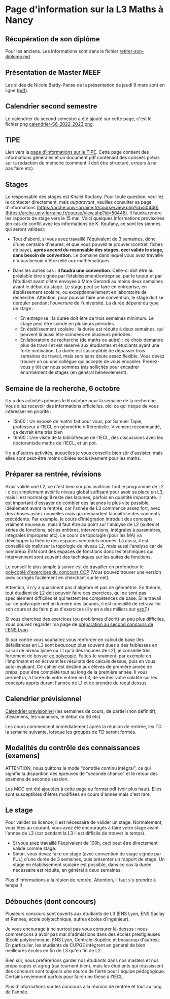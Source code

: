 Page d'information sur la L3 Maths à Nancy
==========================================

Récupération de son diplôme
---
Pour les anciens. Les informations sont dans le fichier [retirer-son-diplome.md](retirer-son-diplome.md)

Présentation de Master MEEF
------
Les slides de Nicole Bardy-Panse de la présentation de jeudi 9 mars sont en ligne ([pdf](Master-MEEF-LE-L3.pdf)).


Calendrier second semestre
------

Le calendrier du second semestre a été ajouté sur cette page, c'est le fichier png [calendrier-S6-2022-2023.png](calendrier-S6-2022-2023.png).


TIPE
----

Lien vers la [page d'informations sur le TIPE](TIPE.md).
Cette page contient des informations générales et un document pdf contenant des conseils précis sur la rédaction du mémoire (comment il doit être structuré, erreurs à ne pas faire etc).

Stages
------

Le responsable des stages est Khalid Koufany. Pour toute question, veuillez le contacter directement, mais *auparavant*, veuillez consulter sa page d'informations [https://arche.univ-lorraine.fr/course/view.php?id=50446](https://arche.univ-lorraine.fr/course/view.php?id=50446). Il faudra rendre les rapports de stage vers le 15 mai.
Voici quelques informations provisoires (en cas de conflit avec les informations de K. Koufany, ce sont les siennes qui seront valides):

- Tout d'abord, si vous avez travaillé l'équivalent de 3 semaines, donc d'une centaine d'heures, et que vous pouvez le prouver (contrat, fiches de paye), **après accord du resonsable des stages, ceci valide le stage, sans besoin de convention**. Le domaine dans lequel vous avez travaillé n'a pas besoin d'être relié aux mathématiques.

- Dans les autres cas : **il faudra une convention**. Celle-ci doit être au préalable être signée par l’établissement/entreprise, par le tuteur et par l’étudiant avant d’être envoyée à Mme Gerondi au moins deux semaines avant le début du stage. Le stage peut se faire en entreprise, en établissement scolaire, ou exceptionnellement en laboratoire de recherche. Attention, pour pouvoir faire une convention, le stage doit se dérouler pendant l'ouverture de l'université. La durée dépend du type de stage :
   - En entreprise : la durée doit être de trois semaines minimum. Le stage peut être scindé en plusieurs périodes.
   - En établissement scolaire : la durée est réduite à deux semaines, qui peuvent là aussi être scindées en plusieurs périodes.
   - En laboratoire de recherche (de maths ou autre) : ce choix demande plus de travail et est réservé aux étudiantes et étudiants ayant une forte motivation. La durée est susceptible de dépasser  trois semaines de travail, mais sera sans doute assez flexible. Vous devez trouver un ou une collègue qui accepte de vous encadrer. Prenez-vous y tôt car nous sommes *très* sollicités pour encadrer énormément de stages (en général bénévolement).


Semaine de la recherche, 6 octobre
---------------------------------

Il y a des activités prévues le 6 octobre pour la semaine de la recherche. Vous allez recevoir des informations officielles. oici ce qui risque de vous intéresser en priorité :

- 15h00 : Un exposé de maths fait pour vous, par Samuel Tapie, professeur à l'IECL en géométrie différentielle. Vivement recommandé, ça devrait êrte très bien
- 16h00 : Une visite de la bibliothèque de l'IECL, des discussions avec les doctorantsde maths de l'IECL, et un pot.

Il y a d'autres activités, auquelles je vous conseille bien sûr d'assister, mais elles sont peut-être moins ciblées exclusivement pour les maths.


Préparer sa rentrée, révisions
------------------------------

Avoir validé une L2, ce n'est bien sûr pas maîtriser tout le programme de L2 : c'est simplement avoir le niveau global suffisant pour avoir sa place en L3, mais il est normal qu'il reste des lacunes, parfois en quantité importante.
Il est important d'essayer de combler ces lacunes le plus vite possible, idéalement avant la rentrée, car l'année de L3 commence assez fort, avec des choses assez nouvelles mais qui demandent la maîtrise des concepts précédents. Par exemple, le cours d'intégration introduit des concepts vraiment nouveaux, mais il faut être au point sur l'analyse de L2 (suites et séries de fonctions, séries entières, interversions, intégrales à paramètres, intégrales impropres etc). Le cours de topologie (pour les MA) va développer la théorie des espaces vectoriels normés. Là aussi, il est conseillé de maîtriser la topologie de niveau L2, mais aussi l'analyse car de nombreux EVN sont des espaces de fonctions donc les techniques qui interviennent sont souvent des techniques sur les suites de fonctions.

Le conseil le plus simple à suivre est de travailler en profondeur le [polycopié d'exercices du concours CCP](https://www.concours-commun-inp.fr/_attachment/nouvel-accordeon-2/banque%20finale%20sans%20corr%2022-V2.pdf?download=true) (Vous pouvez trouver une version avec corrigés facilement en cherchant sur le net).

Attention, il n'y a quasiment pas d'algèbre et pas de géométrie. En théorie, tout étudiant de L2 doit pouvoir faire ces exercices, qui ne sont pas spécialement difficiles et qui testent les compétences de base. Si le travail sur ce polycopié met en lumière des lacunes, il est conseillé de retravailler son cours et de faire plus d'exercices (il y en a des milliers sur [exo7](http://exo7.emath.fr/search.php).)

Si vous cherchez des exercices (ou problèmes d'écrit) un peu plus difficiles, vous pouvez regarder ma page de [préparation au second concours de l'ENS Lyon](http://dmegy.perso.math.cnrs.fr/2ndconcours/).

Si par contre vous souhaitez vous renforcer en calcul de base (les défaillances en L3 sont *beaucoup* plus souvent dues à des faiblesses en calcul de niveau lycée ou L1 qu'à des lacunes de L2), je conseille très fortement de bosser [ce polycopié](https://colasbd.github.io/cdc/cahier_de_calcul_v11.pdf).
Faites-le vraiment, par exemple en l'imprimant et en écrivant les résultats des calculs dessus, puis en vous auto-évaluant. Ce cahier est destiné aux élèves de première année de prépa, pour être complété tout au long de la première année. Il vous permettra, à l'orée de votre entrée en L3, de vérifier votre solidité sur les concepts appris durant l'année de L1 et de prendre du recul dessus.


Calendrier prévisionnel
-----------------------

[Calendrier prévisionnel](cal-2022-2023v0.png) (les semaines de cours, de partiel (non définitif), d'examens, les vacances, le début du S6 etc)

Les cours commencent immédiatement après la réunion de rentrée, les TD la semaine suivante, lorsque les groupes de TD seront formés.


Modalités du contrôle des connaissances (examens)
---------------------------------------

ATTENTION, nous quittons le mode "contrôle continu intégral", ce qui signifie la disparition des épreuves de "seconde chance" et le retour des examens de seconde session. 

Les MCC ont été ajoutées à cette page au format pdf (voir plus haut). Elles sont susceptibles d'êtres modifiées en cours d'année mais c'est rare.


Le stage
--------

Pour valider sa licence, il est nécessaire de valider un stage. Normalement, vous êtes au courant, vous avez été encouragés à faire votre stage avant l'année de L3 (car pendant la L3 il est difficile de trouver le temps).
- Si vous avez travaillé l'équivalent de 100h, ceci peut être directement validé comme stage.
- Sinon, vous devez faire un stage (avec convention de stage signée par l'UL) d'une durée de 3 semaines, puis présenter un rapport de stage. Un stage en établissement scolaire est possible, dans ce cas la durée nécessaire est réduite, en général à deux semaines.

Plus d'informations à la réuion de rentrée. Attention, il faut s'y prendre à temps !!


Débouchés (dont concours)
--------------------------

Plusieurs concours sont ouverts aux étudiants de L3 (ENS Lyon, ENS Saclay et Rennes, école polytechnique, autres écoles d'ingénieur).

Je vous encourage à ne surtout pas vous censurer là-dessus :  nous commençons à avoir pas mal d'admissions dans des écoles prestigieuses (École polytechnique, ENS Lyon, Centrale-Supélec et beaucoup d'autres). En particulier, les étudiants de CUPGE intègrent en général de bien meilleures écoles en fin de L3 qu'en fin de L2.

Bien sûr, nous préférerions garder nos étudiants dans nos masters et nos prépa capes et agreg (qui tournent bien), mais les étudiants qui réussissent des concours sont toujours une source de fierté pour l'équipe pédagogique. Certains reviennent parfois pour faire une thèse à l'IECL.


Plus d'informations sur les concours à la réunion de rentrée et tout au long de l'année.





